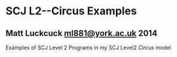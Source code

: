 SCJ L2--Circus Examples
=======

Matt Luckcuck <ml881@york.ac.uk> 2014
-----------------------------------

Examples of SCJ Level 2 Programs in my SCJ Level2 *Circus* model 
